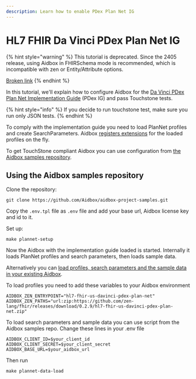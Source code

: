 ```yaml
---
description: Learn how to enable PDex Plan Net IG
---
```


# HL7 FHIR Da Vinci PDex Plan Net IG

{% hint style="warning" %}
This tutorial is deprecated. Since the 2405 release, using Aidbox in FHIRSchema mode is recommended, which is incompatible with zen or Entity/Attribute options.

[Broken link](broken-reference)
{% endhint %}

In this tutorial, we'll explain how to configure Aidbox for the [Da Vinci PDex Plan Net Implementation Guide](http://hl7.org/fhir/us/davinci-pdex/toc.html) (PDex IG) and pass Touchstone tests.

{% hint style="info" %}
If you decide to run touchstone test, make sure you run only JSON tests.
{% endhint %}

To comply with the implementation guide you need to load PlanNet profiles and create SearchParameters. Aidbox [registers extensions](broken-reference) for the loaded profiles on the fly.

To get TouchStone compliant Aidbox you can use configuration from [the Aidbox samples repository](https://github.com/Aidbox/aidbox-project-samples).

## Using the Aidbox samples repository

Clone the repository:

```
git clone https://github.com/Aidbox/aidbox-project-samples.git
```

Copy the `.env.tpl` file as `.env` file and add your base url, Aidbox license key and id to it.

Set up:

```
make plannet-setup
```

Now the Aidbox with the implementation guide loaded is started. Internally it loads PlanNet profiles and search parameters, then loads sample data.

Alternatively you can [load profiles, search parameters and the sample data in your existing Aidbox](https://github.com/Aidbox/aidbox-project-samples#load-plannet-data-sets-to-separate-aidbox-instance).

To load profiles you need to add these variables to your Aidbox environment

```
AIDBOX_ZEN_ENTRYPOINT="hl7-fhir-us-davinci-pdex-plan-net"
AIDBOX_ZEN_PATHS="url:zip:https://github.com/zen-lang/fhir/releases/download/0.2.9/hl7-fhir-us-davinci-pdex-plan-net.zip"
```

To load search parameters and sample data you can use script from the Aidbox samples repo. Change these lines in your .env file

```
AIDBOX_CLIENT_ID=$your_client_id
AIDBOX_CLIENT_SECRET=$your_client_secret
AIDBOX_BASE_URL=$your_aidbox_url
```

Then run

```
make plannet-data-load
```
